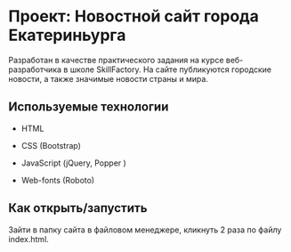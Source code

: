 # Проект: Новостной сайт города Екатериньурга

Разработан в качестве практического задания на курсе веб-разработчика в школе SkillFactory.
На сайте публикуются городские новости, а также значимые новости страны и мира.


## Используемые технологии

* HTML

* CSS (Bootstrap)

* JavaScript (jQuery, Popper )

* Web-fonts (Roboto)


## Как открыть/запустить

Зайти в папку сайта в файловом менеджере, кликнуть 2 раза по файлу index.html.
